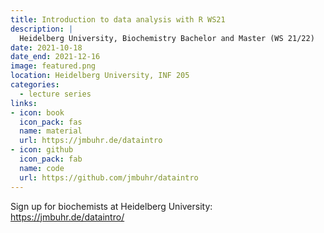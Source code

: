 ```yaml
---
title: Introduction to data analysis with R WS21
description: |
  Heidelberg University, Biochemistry Bachelor and Master (WS 21/22)
date: 2021-10-18
date_end: 2021-12-16
image: featured.png
location: Heidelberg University, INF 205
categories:
  - lecture series
links:
- icon: book
  icon_pack: fas
  name: material
  url: https://jmbuhr.de/dataintro
- icon: github
  icon_pack: fab
  name: code
  url: https://github.com/jmbuhr/dataintro
---
```


Sign up for biochemists at Heidelberg University: <https://jmbuhr.de/dataintro/>

